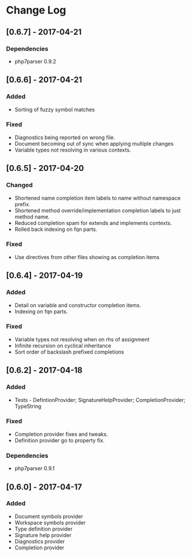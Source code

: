# Change Log

## [0.6.7] - 2017-04-21
### Dependencies 
* php7parser 0.9.2

## [0.6.6] - 2017-04-21
### Added 
* Sorting of fuzzy symbol matches

### Fixed
* Diagnostics being reported on wrong file.
* Document becoming out of sync when applying multiple changes
* Variable types not resolving in various contexts.

## [0.6.5] - 2017-04-20
### Changed
* Shortened name completion item labels to name without namespace prefix.
* Shortened method override/implementation completion labels to just method name.
* Reduced completion spam for extends and implements contexts.
* Rolled back indexing on fqn parts.

### Fixed
* Use directives from other files showing as completion items

## [0.6.4] - 2017-04-19
### Added
* Detail on variable and constructor completion items.
* Indexing on fqn parts.

### Fixed
* Variable types not resolving when on rhs of assignment
* Infinite recursion on cyclical inheritance
* Sort order of backslash prefixed completions

## [0.6.2] - 2017-04-18
### Added
* Tests - DefintionProvider; SignatureHelpProvider; CompletionProvider; TypeString

### Fixed
* Completion provider fixes and tweaks.
* Definition provider go to property fix.

### Dependencies
* php7parser 0.9.1

## [0.6.0] - 2017-04-17
### Added
* Document symbols provider
* Workspace symbols provider
* Type definition provider
* Signature help provider
* Diagnostics provider
* Completion provider
